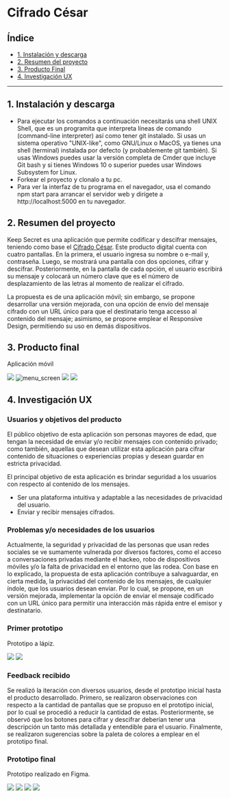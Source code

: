 # Cifrado César

## Índice

* [1. Instalación y descarga](#1-preámbulo)
* [2. Resumen del proyecto](#2-resumen-del-proyecto)
* [3. Producto Final](#3-producto-final)
* [4. Investigación UX](#4-investigacion-ux)


***

## 1. Instalación y descarga

* Para ejecutar los comandos a continuación necesitarás una shell UNIX Shell, que es un programita que interpreta líneas de comando (command-line interpreter) así como tener git instalado. Si usas un sistema operativo   "UNIX-like", como GNU/Linux o MacOS, ya tienes una shell (terminal) instalada por defecto (y probablemente git también). Si usas Windows puedes usar la versión completa de Cmder que incluye Git bash y si tienes Windows 10 o superior puedes usar Windows Subsystem for Linux.
* Forkear el proyecto y clonalo a tu pc.
* Para ver la interfaz de tu programa en el navegador, usa el comando npm start para arrancar el servidor web y dirígete a http://localhost:5000 en tu navegador.

## 2. Resumen del proyecto

Keep Secret es una aplicación que permite codificar y descifrar mensajes, teniendo como base el [Cifrado César](https://en.wikipedia.org/wiki/Caesar_cipher). Este producto digital cuenta con cuatro pantallas. En la primera, el usuario ingresa su nombre o e-mail y, contraseña. Luego, se mostrará una pantalla con dos opciones, cifrar y descifrar. Posteriormente, en la pantalla de cada opción, el usuario escribirá su mensaje y colocará un número clave que es el número de desplazamiento de las letras al momento de realizar el cifrado. 

La propuesta es de una aplicación móvil; sin embargo, se propone desarrollar una versión mejorada, con una opción de envío del mensaje cifrado con un URL único para que el destinatario tenga accesso al contenido del mensaje; asimismo, se propone emplear el Responsive Design, permitiendo su uso en demás dispositivos.

## 3. Producto final
Aplicación móvil

![](images/LogIn.PNG)
![menu_screen](images/Menu.PNG)
![](images/Encode.PNG)
![](images/Decode.PNG)

## 4. Investigación UX

### Usuarios y objetivos del producto

El público objetivo de esta aplicación son personas mayores de edad, que tengan la necesidad de enviar y/o recibir mensajes con contenido privado; como también, aquellas que desean utilizar esta aplicación para cifrar contenido de situaciones o experiencias propias y desean guardar en estricta privacidad.

El principal objetivo de esta aplicación es brindar seguridad a los usuarios con respecto al contenido de los mensajes.

* Ser una plataforma intuitiva y adaptable a las necesidades de privacidad del usuario.
* Enviar y recibir mensajes cifrados.

### Problemas y/o necesidades de los usuarios

Actualmente, la seguridad y privacidad de las personas que usan redes sociales se ve sumamente vulnerada por diversos factores, como el acceso a conversaciones privadas mediante el hackeo, robo de dispositivos móviles y/o la falta de privacidad en el entorno que las rodea. Con base en lo explicado, la propuesta de esta aplicación contribuye a salvaguardar, en cierta medida, la privacidad del contenido de los mensajes, de cualquier índole, que los usuarios desean enviar. Por lo cual, se propone, en un versión mejorada, implementar la opción de enviar el mensaje codificado con un URL único para permitir una interacción más rápida entre el emisor y destinatario.

### Primer prototipo
Prototipo a lápiz.

![](images/Prototipo_1.PNG)
![](images/Prototipo_2.PNG)

### Feedback recibido
Se realizó la iteración con diversos usuarios, desde el prototipo inicial hasta el producto desarrollado. Primero, se realizaron observaciones con respecto a la cantidad de pantallas que se propuso en el prototipo inicial, por lo cual se procedió a reducir la cantidad de estas. Posteriormente, se observó que los botones para cifrar y descifrar deberían tener una descripción un tanto más detallada y entendible para el usuario. Finalmente, se realizaron sugerencias sobre la paleta de colores a emplear en el prototipo final.

### Prototipo final
Prototipo realizado en Figma.

![](images/FirstScreen.PNG)
![](images/SecondScreen.PNG)
![](images/ThirdScreen.PNG)
![](images/FourthScreen.PNG)

